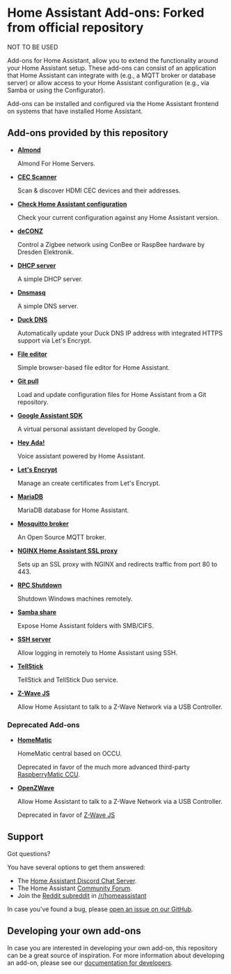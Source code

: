 # Home Assistant Add-ons: Forked from official repository

NOT TO BE USED

Add-ons for Home Assistant, allow you to extend the functionality
around your Home Assistant setup. These add-ons can consist of an application
that Home Assistant can integrate with (e.g., a MQTT broker or database server)
or allow access to your Home Assistant configuration (e.g., via Samba or using
the Configurator).

Add-ons can be installed and configured via the Home Assistant frontend on
systems that have installed Home Assistant.

## Add-ons provided by this repository

- **[Almond](/almond/README.md)**

    Almond For Home Servers.

- **[CEC Scanner](/cec_scan/README.md)**

    Scan & discover HDMI CEC devices and their addresses.

- **[Check Home Assistant configuration](/check_config/README.md)**

    Check your current configuration against any Home Assistant version.

- **[deCONZ](/deconz/README.md)**

    Control a Zigbee network using ConBee or RaspBee hardware by Dresden Elektronik.

- **[DHCP server](/dhcp_server/README.md)**

    A simple DHCP server.

- **[Dnsmasq](/dnsmasq/README.md)**

    A simple DNS server.

- **[Duck DNS](/duckdns/README.md)**

    Automatically update your Duck DNS IP address with integrated HTTPS support via Let's Encrypt.

- **[File editor](/configurator/README.md)**

    Simple browser-based file editor for Home Assistant.

- **[Git pull](/git_pull/README.md)**

    Load and update configuration files for Home Assistant from a Git repository.

- **[Google Assistant SDK](/google_assistant/README.md)**

    A virtual personal assistant developed by Google.

- **[Hey Ada!](/ada/README.md)**

    Voice assistant powered by Home Assistant.

- **[Let's Encrypt](/letsencrypt/README.md)**

    Manage an create certificates from Let's Encrypt.

- **[MariaDB](/mariadb/README.md)**

    MariaDB database for Home Assistant.

- **[Mosquitto broker](/mosquitto/README.md)**

    An Open Source MQTT broker.

- **[NGINX Home Assistant SSL proxy](/nginx_proxy/README.md)**

    Sets up an SSL proxy with NGINX and redirects traffic from port 80 to 443.

- **[RPC Shutdown](/rpc_shutdown/README.md)**

    Shutdown Windows machines remotely.

- **[Samba share](/samba/README.md)**

    Expose Home Assistant folders with SMB/CIFS.

- **[SSH server](/ssh/README.md)**

    Allow logging in remotely to Home Assistant using SSH.

- **[TellStick](/tellstick/README.md)**

    TellStick and TellStick Duo service.

- **[Z-Wave JS](/zwave_js/README.md)**

    Allow Home Assistant to talk to a Z-Wave Network via a USB Controller.

### Deprecated Add-ons

- **[HomeMatic](/homematic/README.md)**

    HomeMatic central based on OCCU.

    Deprecated in favor of the much more advanced third-party [RaspberryMatic CCU](https://github.com/jens-maus/RaspberryMatic/tree/master/home-assistant-addon).

- **[OpenZWave](/zwave/README.md)**

    Allow Home Assistant to talk to a Z-Wave Network via a USB Controller.

    Deprecated in favor of [Z-Wave JS](/zwave_js/README.md)

## Support

Got questions?

You have several options to get them answered:

- The [Home Assistant Discord Chat Server][discord].
- The Home Assistant [Community Forum][forum].
- Join the [Reddit subreddit][reddit] in [/r/homeassistant][reddit]

In case you've found a bug, please [open an issue on our GitHub][issue].

## Developing your own add-ons

In case you are interested in developing your own add-on, this
repository can be a great source of inspiration. For more information
about developing an add-on, please see our
[documentation for developers][dev-docs].

[discord]: https://discord.gg/c5DvZ4e
[forum]: https://community.home-assistant.io
[i386-shield]: https://img.shields.io/badge/i386-no-red.svg
[issue]: https://github.com/home-assistant/hassio-addons/issues
[reddit]: https://reddit.com/r/homeassistant
[dev-docs]: https://developers.home-assistant.io/docs/add-ons
